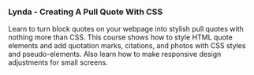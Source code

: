 ### Lynda - Creating A Pull Quote With CSS

Learn to turn block quotes on your webpage into stylish pull quotes with nothing more than CSS. This course shows how to style HTML quote elements and add quotation marks, citations, and photos with CSS styles and pseudo-elements. Also learn how to make responsive design adjustments for small screens.